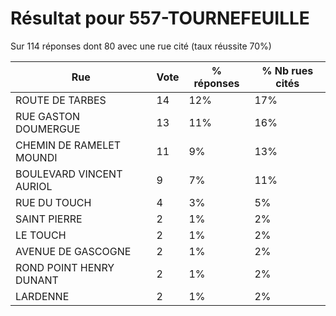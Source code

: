 # Résultat pour 557-TOURNEFEUILLE

Sur 114 réponses dont 80 avec une rue cité (taux réussite 70%)

| Rue | Vote | % réponses | % Nb rues cités|
|-----|------|------------|----------------|
| ROUTE DE TARBES | 14 | 12% | 17%|
| RUE GASTON DOUMERGUE | 13 | 11% | 16%|
| CHEMIN DE RAMELET MOUNDI | 11 | 9% | 13%|
| BOULEVARD VINCENT AURIOL | 9 | 7% | 11%|
| RUE DU TOUCH | 4 | 3% | 5%|
| SAINT PIERRE | 2 | 1% | 2%|
| LE TOUCH | 2 | 1% | 2%|
| AVENUE DE GASCOGNE | 2 | 1% | 2%|
| ROND POINT HENRY DUNANT | 2 | 1% | 2%|
| LARDENNE | 2 | 1% | 2%|
